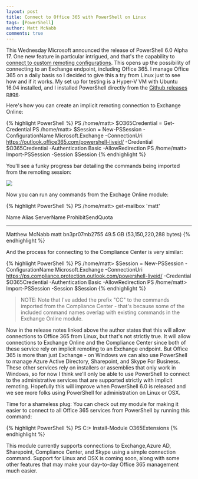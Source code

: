 ```yaml
---
layout: post
title: Connect to Office 365 with PowerShell on Linux
tags: [PowerShell]
author: Matt McNabb
comments: true
---
```


[ConnectExchange]: https://technet.microsoft.com/en-us/library/jj984289(v=exchg.160).aspx
[ConnectCompliance]: https://technet.microsoft.com/en-us/library/mt587092(v=exchg.160).aspx
[ProgBar]: /assets/img/O365linuxProgBar.png

This Wednesday Microsoft announced the release of PowerShell 6.0 Alpha 17. One new feature in particular intrigued, and that's the capability to [connect to custom remoting configurations](https://github.com/PowerShell/psl-omi-provider/releases/tag/v1.0.0.18). This opens up the possibility of connecting to an Exchange endpoint, including Office 365. I manage Office 365 on a daily basis so I decided to give this a try from Linux just to see how and if it works. My set up for testing is a Hyper-V VM with Ubuntu 16.04 installed, and I installed PowerShell directly from the [Github releases page](https://github.com/PowerShell/PowerShell/releases/tag/v6.0.0-alpha.17).

Here's how you can create an implicit remoting connection to Exchange Online:

<!--more-->

{% highlight PowerShell %}
PS /home/matt> $O365Credential = Get-Credential
PS /home/matt> $Session = New-PSSession -ConfigurationName Microsoft.Exchange -ConnectionUri https://outlook.office365.com/powershell-liveid/ -Credential $O365Credential -Authentication Basic -AllowRedirection
PS /home/matt> Import-PSSession -Session $Session
{% endhighlight %}

You'll see a funky progress bar detailing the commands being imported from the remoting session:

![][ProgBar]

Now you can run any commands from the Exchage Online module:

{% highlight PowerShell %}
PS /home/matt> get-mailbox 'matt'                                                  

Name                      Alias                ServerName       ProhibitSendQuota                  
----                      -----                ----------       -----------------                  
Matthew McNabb            matt                 bn3pr07mb2755    49.5 GB (53,150,220,288 bytes)
{% endhighlight %}

And the process for connecting to the Compliance Center is very similar:

{% highlight PowerShell %}
PS /home/matt> $Session = New-PSSession -ConfigurationName Microsoft.Exchange -ConnectionUri https://ps.compliance.protection.outlook.com/powershell-liveid/ -Credential $O365Credential -Authentication Basic -AllowRedirection
PS /home/matt> Import-PSSession -Session $Session
{% endhighlight %}

> NOTE: Note that I've added the prefix "CC" to the commands imported from the Compliance Center - that's because some of the included command names overlap with existing commands in the Exchange Online module.

Now in the release notes linked above the author states that this will allow connections to Office 365 from Linux, but that's not strictly true. It will allow connections to Exchange Online and the Compliance Center since both of these service rely on implicit remoting to an Exchange endpoint. But Office 365 is more than just Exchange - on Windows we can also use PowerShell to manage Azure Active Directory, Sharepoint, and Skype For Business. These other services rely on installers or assemblies that only work in Windows, so for now I think we'll only be able to use PowerShell to connect to the administrative services that are supported strictly with implicit remoting. Hopefully this will improve when PowerShell 6.0 is released and we see more folks using PowerShell for administration on Linux or OSX.

Time for a shameless plug: You can check out my module for making it easier to connect to all Office 365 services from PowerShell by running this command:

{% highlight PowerShell %}
PS C:> Install-Module O365Extensions
{% endhighlight %}

This module currently supports connections to Exchange,Azure AD, Sharepoint, Compliance Center, and Skype using a simple connection command. Support for Linux and OSX is coming soon, along with some other features that may make your day-to-day Office 365 management much easier.
